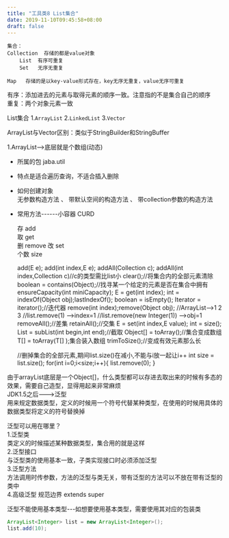 ```yaml
---
title: "工具类8 List集合"
date: 2019-11-10T09:45:58+08:00
draft: false
---
```




    集合：
    Collection  存储的都是value对象
        List  有序可重复
        Set   无序无重复

    Map   存储的是以key-value形式存在，key无序无重复，value无序可重复

有序：添加进去的元素与取得元素的顺序一致。注意指的不是集合自己的顺序    
重复：两个对象元素一致   


List集合
1.``ArrayList``
2.``LinkedList``
3.``Vector``

ArrayList与Vector区别：类似于StringBuilder和StringBuffer

1.ArrayList-->底层就是个数组(动态)    
* 所属的包 jaba.util    
* 特点是适合遍历查询，不适合插入删除
* 如何创建对象  
无参数构造方法   、   带默认空间的构造方法   、       带collection参数的构造方法      
* 常用方法------小容器    CURD       
  
    存 add  
    取 get  
    删 remove
    改  set     
    个数 size   

    add(E e);
    add(int index,E e);
    addAll(Collection c);
    addAll(int index,Collection c)//c的类型需比list小
    clear();//将集合内的全部元素清除
    boolean = contains(Object);//找寻某一个给定的元素是否在集合中拥有
    ensureCapacity(int miniCapacity);
    E = get(int index);
    int = indexOf(Object obj);lastIndexOf();
    boolean = isEmpty();
    Iterator = iterator();//迭代器
    remove(int index);remove(Object obj);
    //ArrayList<Integer>-->1 2 3
    //list.remove(1) -->index=1
    //list.remove(new Integer(1)) -->obj=1
    removeAll();//差集
    retainAll();//交集
    E = set(int index,E value);
    int = size();
    List = subList(int begin,int end);//截取
    Object[] = toArray();//集合变成数组
    T[] = toArray(T[] );集合装入数组
    trimToSize();//变成有效元素那么长


    //删掉集合的全部元素,期间list.size()在减小,不能与i放一起让i++
    int size = list.size();
    for(int i=0;i<size;i++){
        list.remove(0);
    }


由于arrayList底层是一个Object[]，什么类型都可以存进去取出来的时候有多态的效果，需要自己造型，显得用起来非常麻烦     
JDK1.5之后--->泛型      
用来规定数据类型，定义的时候用一个符号代替某种类型，在使用的时候用具体的数据类型将定义的符号替换掉      

泛型可以用在哪里？  
1.泛型类    
类定义的时候描述某种数据类型，集合用的就是这样      
2.泛型接口      
与泛型类的使用基本一致，子类实现接口时必须添加泛型      
3.泛型方法      
方法调用时传参数，方法的泛型与类无关，带有泛型的方法可以不放在带有泛型的类中    
4.高级泛型  规范边界    extends    super
  
泛型不能使用基本类型---如想要使用基本类型，需要使用其对应的包装类   
```java
ArrayList<Integer> list = new ArrayList<Integer>();
list.add(10);
```



